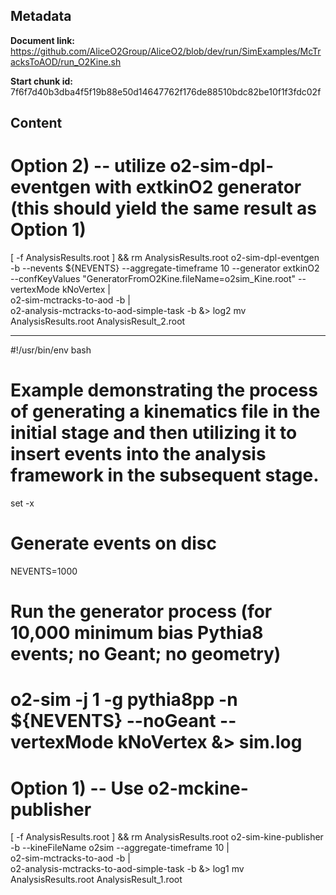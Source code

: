 ## Metadata

**Document link:** https://github.com/AliceO2Group/AliceO2/blob/dev/run/SimExamples/McTracksToAOD/run_O2Kine.sh

**Start chunk id:** 7f6f7d40b3dba4f5f19b88e50d14647762f176de88510bdc82be10f1f3fdc02f

## Content

# Option 2) -- utilize o2-sim-dpl-eventgen with extkinO2 generator (this should yield the same result as Option 1)
[ -f AnalysisResults.root ] && rm AnalysisResults.root
o2-sim-dpl-eventgen -b --nevents ${NEVENTS} --aggregate-timeframe 10 --generator extkinO2 \
                    --confKeyValues "GeneratorFromO2Kine.fileName=o2sim_Kine.root" --vertexMode kNoVertex |\
o2-sim-mctracks-to-aod -b |\
o2-analysis-mctracks-to-aod-simple-task -b &> log2
mv AnalysisResults.root AnalysisResult_2.root

---

#!/usr/bin/env bash

# Example demonstrating the process of generating a kinematics file in the initial stage and then utilizing it to insert events into the analysis framework in the subsequent stage.

set -x

# Generate events on disc
NEVENTS=1000
# Run the generator process (for 10,000 minimum bias Pythia8 events; no Geant; no geometry)
# o2-sim -j 1 -g pythia8pp -n ${NEVENTS} --noGeant --vertexMode kNoVertex &> sim.log

# Option 1) -- Use o2-mckine-publisher
[ -f AnalysisResults.root ] && rm AnalysisResults.root
o2-sim-kine-publisher -b --kineFileName o2sim --aggregate-timeframe 10 |\
o2-sim-mctracks-to-aod -b |\
o2-analysis-mctracks-to-aod-simple-task -b &> log1
mv AnalysisResults.root AnalysisResult_1.root